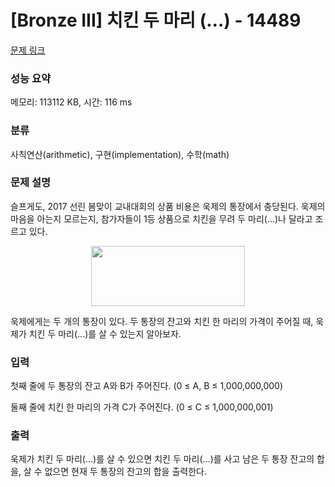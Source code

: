 # [Bronze III] 치킨 두 마리 (...) - 14489 

[문제 링크](https://www.acmicpc.net/problem/14489) 

### 성능 요약

메모리: 113112 KB, 시간: 116 ms

### 분류

사칙연산(arithmetic), 구현(implementation), 수학(math)

### 문제 설명

<p>슬프게도, 2017 선린 봄맞이 교내대회의 상품 비용은 욱제의 통장에서 충당된다. 욱제의 마음을 아는지 모르는지, 참가자들이 1등 상품으로 치킨을 무려 두 마리(...)나 달라고 조르고 있다.</p>

<p style="text-align: center;"><img alt="" src="https://onlinejudgeimages.s3-ap-northeast-1.amazonaws.com/problem/14489/1.png" style="height:96px; width:246px"></p>

<p>욱제에게는 두 개의 통장이 있다. 두 통장의 잔고와 치킨 한 마리의 가격이 주어질 때, 욱제가 치킨 두 마리(...)를 살 수 있는지 알아보자.</p>

### 입력 

 <p>첫째 줄에 두 통장의 잔고 A와 B가 주어진다. (0 ≤ A, B ≤ 1,000,000,000)</p>

<p>둘째 줄에 치킨 한 마리의 가격 C가 주어진다. (0 ≤ C ≤ 1,000,000,001)</p>

### 출력 

 <p>욱제가 치킨 두 마리(...)를 살 수 있으면 치킨 두 마리(...)를 사고 남은 두 통장 잔고의 합을, 살 수 없으면 현재 두 통장의 잔고의 합을 출력한다.</p>


